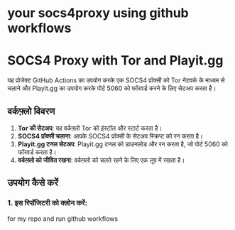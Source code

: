 # your socs4proxy using github workflows 


# SOCS4 Proxy with Tor and Playit.gg

यह प्रोजेक्ट GitHub Actions का उपयोग करके एक SOCS4 प्रॉक्सी को Tor नेटवर्क के माध्यम से चलाने और Playit.gg का उपयोग करके पोर्ट 5060 को फॉरवर्ड करने के लिए सेटअप करता है।

## वर्कफ़्लो विवरण

1. **Tor की सेटअप**: यह वर्कफ़्लो Tor को इंस्टॉल और स्टार्ट करता है।
2. **SOCS4 प्रॉक्सी चलाना**: आपके SOCS4 प्रॉक्सी के सेटअप स्क्रिप्ट को रन करता है।
3. **Playit.gg टनल सेटअप**: Playit.gg टनल को डाउनलोड और रन करता है, जो पोर्ट 5060 को फॉरवर्ड करता है।
4. **वर्कफ़्लो को जीवित रखना**: वर्कफ़्लो को चलते रहने के लिए एक लूप में रखता है।

## उपयोग कैसे करें

### 1. इस रिपॉजिटरी को क्लोन करें:
for my repo and run github workflows


